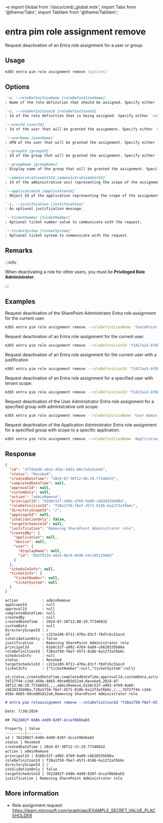 -e <!-- DISCLAIMER: All secrets, passwords, and sensitive values in this document are examples only and not real credentials. -->
import Global from '/docs/cmd/_global.mdx';
import Tabs from '@theme/Tabs';
import TabItem from '@theme/TabItem';

# entra pim role assignment remove

Request deactivation of an Entra role assignment for a user or group.

## Usage

```sh
m365 entra pim role assignment remove [options]
```

## Options

```md definition-list
`-n, --roleDefinitionName [roleDefinitionName]`	
: Name of the role definition that should be assigned. Specify either `roleDefinitionName` or `roleDefinitionId` but not both.

`-i, --roleDefinitionId [roleDefinitionId]`	
: Id of the role definition that is being assigned. Specify either `roleDefinitionName` or `roleDefinitionId` but not both.

`--userId [userId]`	
: Id of the user that will be granted the assignment. Specify either `userId`, `userName`, `groupId` or `groupName`. If not specified, the current user will be used.

`--userName [userName]`	
: UPN of the user that will be granted the assignment. Specify either `userId`, `userName`, `groupId` or `groupName`. If not specified, the current user will be used.

`--groupId [groupId]`
: Id of the group that will be granted the assignment. Specify either `userId`, `userName`, `groupId` or `groupName`. If not specified, the current user will be used.

`--groupName [groupName]`
: Display name of the group that will be granted the assignment. Specify either `userId`, `userName`, `groupId` or `groupName`. If not specified, the current user will be used.

`--administrativeUnitId [administrativeUnitId]`
: Id of the administrative unit representing the scope of the assignment. Specify either `administrativeUnitId` or `applicationId`. If not specified, default scope will be tenant-wide.

`--applicationId [applicationId]`
: Object Id of the application representing the scope of the assignment. Specify either `administrativeUnitId` or `applicationId`. If not specified, default scope will be tenant-wide.

`-j, --justification [justification]`
: An optional justification message.

`--ticketNumber [ticketNumber]`
: Optional ticket number value to communicate with the request.

`--ticketSystem [ticketSystem]`
: Optional ticket system to communicate with the request.
```

<Global />

## Remarks

:::info

When deactivating a role for other users, you must be **Privileged Role Administrator**.

:::

## Examples

Request deactivation of the SharePoint Administrator Entra role assignment for the current user.

```sh
m365 entra pim role assignment remove --roleDefinitionName 'SharePoint Administrator'
```

Request deactivation of an Entra role assignment for the current user.

```sh
m365 entra pim role assignment remove --roleDefinitionId 'f1417aa3-bf0b-4cc5-a845-a0b2cf11f690'
```

Request deactivation of an Entra role assignment for the current user with a justification

```sh
m365 entra pim role assignment remove --roleDefinitionId 'f1417aa3-bf0b-4cc5-a845-a0b2cf11f690' --justification 'Need Global Admin to release application xyz to production'
```

Request deactivation of an Entra role assignment for a specified user with tenant scope.

```sh
m365 entra pim role assignment remove --roleDefinitionId 'f1417aa3-bf0b-4cc5-a845-a0b2cf11f690' --userId '3488d6b8-6b2e-41c3-9583-1991205323c2'
```

Request deactivation of the User Administrator Entra role assignment for a specified group with administrative unit scope.

```sh
m365 entra pim role assignment remove --roleDefinitionName 'User Administrator' --groupId '3488d6b8-6b2e-41c3-9583-1991205323c2' --administrativeUnitId '03c4c9dc-6f0c-4c4f-a4e6-0c9ed80f54c7'
```

Request deactivation of the Application Administrator Entra role assignment for a specified group with scope to a specific application.

```sh
m365 entra pim role assignment remove --roleDefinitionName 'Application Administrator' --groupName 'Applications admins' --applicationId '03c4c9dc-6f0c-4c4f-a4e6-0c9ed80f54c7'
```

## Response

<Tabs>
  <TabItem value="JSON">

  ```json
  {
    "id": "3f7d1bd6-a9a5-45bc-b831-00cfa3e3c649",
    "status": "Revoked",
    "createdDateTime": "2024-07-30T12:08:29.7734603Z",
    "completedDateTime": null,
    "approvalId": null,
    "customData": null,
    "action": "adminRemove",
    "principalId": "61b0c52f-a902-4769-9a09-c6628335b00a",
    "roleDefinitionId": "f28a1f50-f6e7-4571-818b-6a12f2af6b6c",
    "directoryScopeId": "/",
    "appScopeId": null,
    "isValidationOnly": false,
    "targetScheduleId": null,
    "justification": "Removing SharePoint Administrator role",
    "createdBy": {
      "application": null,
      "device": null,
      "user": {
        "displayName": null,
        "id": "893f9116-e024-4bc6-8e98-54c245129485"
      }
    },
    "scheduleInfo": null,
    "ticketInfo": {
      "ticketNumber": null,
      "ticketSystem": null
    }
  }
  ```

  </TabItem>
  <TabItem value="Text">

  ```text
  action           : adminRemove
  appScopeId       : null
  approvalId       : null
  completedDateTime: null
  createdBy        : null
  createdDateTime  : 2024-07-30T12:08:29.7734603Z
  customData       : null
  directoryScopeId : /
  id               : c221e106-0711-470a-83cf-f8d7cbc51ecd
  isValidationOnly : false
  justification    : Removing SharePoint Administrator role
  principalId      : 61b0c52f-a902-4769-9a09-c6628335b00a
  roleDefinitionId : f28a1f50-f6e7-4571-818b-6a12f2af6b6c
  scheduleInfo     : null
  status           : Revoked
  targetScheduleId : c221e106-0711-470a-83cf-f8d7cbc51ecd
  ticketInfo       : {"ticketNumber":null,"ticketSystem":null}
  ```

  </TabItem>
  <TabItem value="CSV">

  ```csv
  id,status,createdDateTime,completedDateTime,approvalId,customData,action,principalId,roleDefinitionId,directoryScopeId,appScopeId,isValidationOnly,targetScheduleId,justification
  7d727f44-c2dd-459e-8665-99ce003d12a9,Revoked,2024-07-30T12:08:29.7734603Z,,,,adminRemove,61b0c52f-a902-4769-9a09-c6628335b00a,f28a1f50-f6e7-4571-818b-6a12f2af6b6c,/,,,7d727f44-c2dd-459e-8665-99ce003d12a9,Removing SharePoint Administrator role
  ```

  </TabItem>
  <TabItem value="Markdown">

  ```md
  # entra pim roleassignment remove --roleDefinitionId "f28a1f50-f6e7-4571-818b-6a12f2af6b6c" --userId "61b0c52f-a902-4769-9a09-c6628335b00a" --justification "Removing SharePoint Administrator role"

  Date: 7/30/2024

  ## 7622802f-648b-4dd9-820f-dccaf8bbbab5

  Property | Value
  ---------|-------
  id | 7622802f-648b-4dd9-820f-dccaf8bbbab5
  status | Revoked
  createdDateTime | 2024-07-30T12:08:29.7734603Z
  action | adminRemove
  principalId | 61b0c52f-a902-4769-9a09-c6628335b00a
  roleDefinitionId | f28a1f50-f6e7-4571-818b-6a12f2af6b6c
  directoryScopeId | /
  isValidationOnly | false
  targetScheduleId | 7622802f-648b-4dd9-820f-dccaf8bbbab5
  justification | Removing SharePoint Administrator role
  ```

  </TabItem>
</Tabs>

## More information

- Role assignment request: https://learn.microsoft.com/graph/api/EXAMPLE_SECRET_VALUE_PLACEHOLDER
